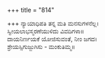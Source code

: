 +++
title = "814"

+++
ನ್ಯಾಯಾಧಿಪತಿ ತನ್ನ ಮತಿ ಮನಸುಗಳನೆಲ್ಲ।  
ಸ್ವೀಯಲಾಭಸ್ಮರಣೆಯುಳಿದು ವಿವದಿಗಳಾ॥  
ದಾಯನಿರ್ಣಯಕೆ ಯೋಜಿಸುವಂತೆ, ನೀಂ ಜಗದ।  
ಶ್ರೇಯಸ್ಸಿಗುಜ್ಜುಗಿಸು - ಮಂಕುತಿಮ್ಮ॥  
